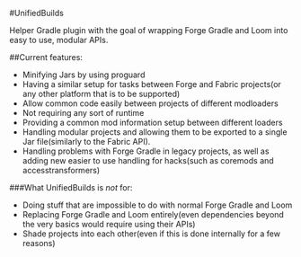 #UnifiedBuilds

Helper Gradle plugin with the goal of wrapping Forge Gradle and Loom into easy to use, modular APIs.

##Current features:
* Minifying Jars by using proguard
* Having a similar setup for tasks between Forge and Fabric projects(or any other platform that is to be supported)
* Allow common code easily between projects of different modloaders
* Not requiring any sort of runtime
* Providing a common mod information setup between different loaders
* Handling modular projects and allowing them to be exported to a single Jar file(similarly to the Fabric API).
* Handling problems with Forge Gradle in legacy projects, as well as adding new easier to use handling for hacks(such as coremods and accesstransformers)

###What UnifiedBuilds is _not_ for:
* Doing stuff that are impossible to do with normal Forge Gradle and Loom
* Replacing Forge Gradle and Loom entirely(even dependencies beyond the very basics would require using their APIs)
* Shade projects into each other(even if this is done internally for a few reasons)
